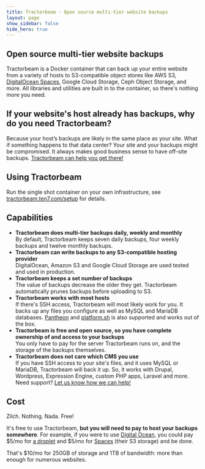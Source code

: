 ```yaml
---
title: Tractorbeam - Open source multi-tier website backups
layout: page
show_sidebar: false
hide_hero: true
---
```

## Open source multi-tier website backups

Tractorbeam is a Docker container that can back up your entire website from a variety of hosts to S3-compatible object stores like AWS S3, [DigitalOcean Spaces](https://www.digitalocean.com/products/spaces/?refcode=5fb69d9c62e4), Google Cloud Storage, Ceph Object Storage, and more.  All libraries and utilities are built in to the container, so there's nothing more you need.


## If your website's host already has backups, why do you need Tractorbeam?

Because your host’s backups are likely in the same place as your site. What if something happens to that data center? Your site and your backups might be compromised. It always makes good business sense to have off-site backups. [Tractorbeam can help you get there!](/support.html)


## Using Tractorbeam

Run the single shot container on your own infrastructure, see [tractorbeam.ten7.com/setup](/setup.html) for details.


## Capabilities

- **Tractorbeam does multi-tier backups daily, weekly and monthly**  
By default, Tractorbeam keeps seven daily backups, four weekly backups and twelve monthly backups.
- **Tractorbeam can write backups to any S3-compatible hosting provider**  
DigitalOcean, Amazon S3 and Google Cloud Storage are used tested and used in production.
- **Tractorbeam keeps a set number of backups**  
The value of backups decrease the older they get. Tractorbeam automatically prunes backups before uploading to S3.
- **Tractorbeam works with most hosts**  
If there's SSH access, Tractorbeam will most likely work for you. It backs up any files you configure as well as MySQL and MariaDB databases. [Pantheon](https://pantheon.io/) and [platform.sh](https://platform.sh/) is also supported and works out of the box.
- **Tractorbeam is free and open source, so you have complete ownership of and access to your backups**  
You only have to pay for the server Tractorbeam runs on, and the storage of the backups themselves.
- **Tractorbeam does not care which CMS you use**  
If you have SSH access to your site's files, and it uses MySQL or MariaDB, Tractorbeam will back it up. So, it works with Drupal, Wordpress, Expression Engine, custom PHP apps, Laravel and more. Need support? [Let us know how we can help!](/support.html)



## Cost

Zilch. Nothing. Nada. Free!

It's free to use Tractorbeam, **but you will need to pay to host your backups somewhere**. For example, if you were to use [Digital Ocean](https://m.do.co/c/5fb69d9c62e4), you could pay $5/mo for [a droplet](https://www.digitalocean.com/products/droplets/?refcode=5fb69d9c62e4) and $5/mo for [Spaces](https://www.digitalocean.com/products/spaces/?refcode=5fb69d9c62e4) (their S3 storage) and be done.

That's $10/mo for 250GB of storage and 1TB of bandwidth: more than enough for numerous websites.

